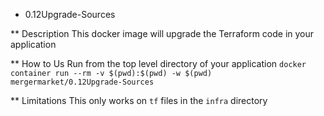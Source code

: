 * 0.12Upgrade-Sources

** Description
This docker image will upgrade the Terraform code in your application

** How to Us
Run from the top level directory of your application
`docker container run --rm -v $(pwd):$(pwd) -w $(pwd) mergermarket/0.12Upgrade-Sources`

** Limitations
This only works on `tf` files in the `infra` directory 